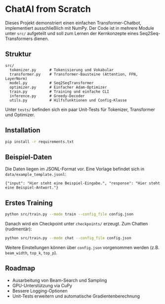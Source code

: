 # ChatAI from Scratch

Dieses Projekt demonstriert einen einfachen Transformer-Chatbot, implementiert ausschließlich mit NumPy. Der Code ist in mehrere Module unter `src/` aufgeteilt und soll zum Lernen der Kernkonzepte eines Seq2Seq-Transformers dienen.

## Struktur

```
src/
  tokenizer.py      # Tokenisierung und Vokabular
  transformer.py    # Transformer-Bausteine (Attention, FFN, LayerNorm)
  model.py          # Seq2SeqTransformer
  optimizer.py      # Einfacher Adam-Optimizer
  train.py          # Training und einfache CLI
  inference.py      # Greedy-Decoder
  utils.py          # Hilfsfunktionen und Config-Klasse
```

Unter `tests/` befinden sich ein paar Unit-Tests für Tokenizer, Transformer und Optimizer.

## Installation

```bash
pip install -r requirements.txt
```

## Beispiel-Daten

Die Daten liegen im JSONL-Format vor. Eine Vorlage befindet sich in `data/example_template.jsonl`:

```jsonl
{"input": "Hier steht eine Beispiel-Eingabe.", "response": "Hier steht eine Beispiel-Antwort."}
```

## Erstes Training

```bash
python src/train.py --mode train --config_file config.json
```

Danach wird ein Checkpoint unter `checkpoints/` erzeugt. Zum Chatten (rudimentär):

```bash
python src/train.py --mode chat --config_file config.json
```

Weitere Einstellungen können über `config.json` vorgenommen werden (z.B. `beam_width`, `top_k`, `top_p`).

## Roadmap

- Ausarbeitung von Beam-Search und Sampling
- GPU-Unterstützung via CuPy
- Bessere Logging-Optionen
- Unit-Tests erweitern und automatische Gradientenberechnung
